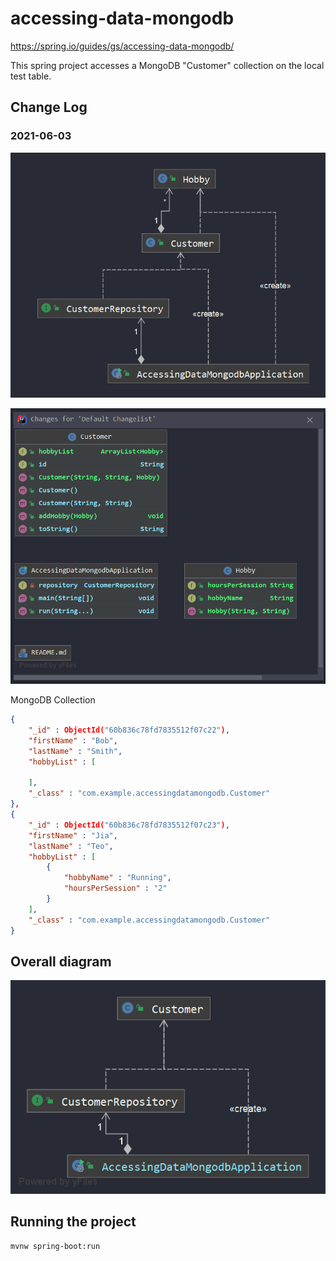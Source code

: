 # accessing-data-mongodb

https://spring.io/guides/gs/accessing-data-mongodb/

This spring project accesses a MongoDB "Customer" collection on the local test table.

## Change Log

### 2021-06-03

![20210603-class-diagram](diagrams/20210603-class-diagram.png)

![20210603](diagrams/20210603.png)

MongoDB Collection

```json
{ 
    "_id" : ObjectId("60b836c78fd7835512f07c22"), 
    "firstName" : "Bob", 
    "lastName" : "Smith", 
    "hobbyList" : [

    ], 
    "_class" : "com.example.accessingdatamongodb.Customer"
},
{ 
    "_id" : ObjectId("60b836c78fd7835512f07c23"), 
    "firstName" : "Jia", 
    "lastName" : "Teo", 
    "hobbyList" : [
        {
            "hobbyName" : "Running", 
            "hoursPerSession" : "2"
        }
    ], 
    "_class" : "com.example.accessingdatamongodb.Customer"
}
```



## Overall diagram

![java](diagrams/java.png)

## Running the project

```shell
mvnw spring-boot:run
```



